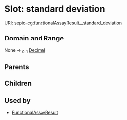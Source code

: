 
# Slot: standard deviation




URI: [sepio-cg:functionalAssayResult__standard_deviation](http://purl.obolibrary.org/obo/SEPIOCG_functionalAssayResult__standard_deviation)


## Domain and Range

None &#8594;  <sub>0..1</sub> [Decimal](types/Decimal.md)

## Parents


## Children


## Used by

 * [FunctionalAssayResult](FunctionalAssayResult.md)
